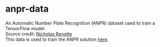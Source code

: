 # anpr-data
<p>An Automatic Number Plate Recognition (ANPR) dataset used to train a TensorFlow model.<br />
Source credit: <a href="https://www.youtube.com/c/nicholasrenotte">Nicholas Renotte</a><br />
This data is used to train the ANPR solution <a href="https://github.com/R4g3D/anpr">here</a>.

